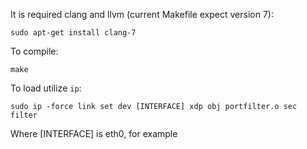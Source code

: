 It is required clang and llvm (current Makefile expect version 7):
    
    sudo apt-get install clang-7

To compile:
    
    make

To load utilize `ip`:

    sudo ip -force link set dev [INTERFACE] xdp obj portfilter.o sec filter

Where [INTERFACE] is eth0, for example
